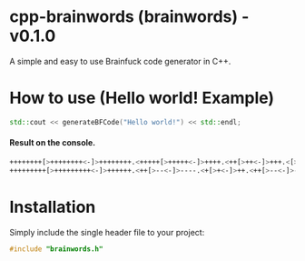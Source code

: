 # cpp-brainwords (brainwords) - v0.1.0
A simple and easy to use Brainfuck code generator in C++.

# How to use (Hello world! Example)
```cpp
std::cout << generateBFCode("Hello world!") << std::endl;
```

#### Result on the console.
```bash
++++++++[>++++++++<-]>++++++++.<+++++[>+++++<-]>++++.<++[>++<-]>+++.<[><-]>.<+[>+<-]>++.<++++++++[>--------<-]>---------------.<
+++++++++[>+++++++++<-]>++++++.<++[>--<-]>----.<+[>+<-]>++.<++[>--<-]>--.<++[>--<-]>----.<++++++++[>--------<-]>---.<
```


# Installation

Simply include the single header file to your project:

```cpp
#include "brainwords.h"
```
